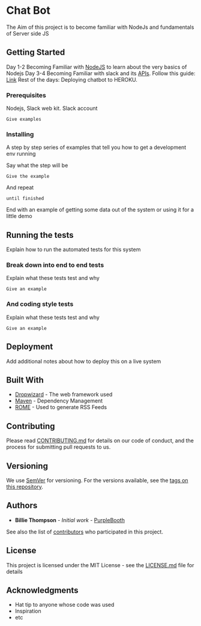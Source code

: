 # Chat Bot

The Aim of this project is to become familiar with NodeJs and fundamentals of Server side JS

## Getting Started

Day 1-2 Becoming Familiar with [NodeJS](nodeschool.io) to learn about the very basics of Nodejs
Day 3-4 Becoming Familiar with slack and its [APIs](https://get.slack.help/hc/en-us/articles/115005265703-Create-a-bot-for-your-workspace).
	Follow this guide: [Link](https://medium.com/m/global-identity?redirectUrl=https%3A%2F%2Ftutorials.botsfloor.com%2Fbuilding-a-node-js-slack-bot-before-your-microwave-popcorn-is-ready-8946651a5071)
Rest of the days: Deploying chatbot to HEROKU.
### Prerequisites

Nodejs, Slack web kit. Slack account

```
Give examples
```

### Installing

A step by step series of examples that tell you how to get a development env running

Say what the step will be

```
Give the example
```

And repeat

```
until finished
```

End with an example of getting some data out of the system or using it for a little demo

## Running the tests

Explain how to run the automated tests for this system

### Break down into end to end tests

Explain what these tests test and why

```
Give an example
```

### And coding style tests

Explain what these tests test and why

```
Give an example
```

## Deployment

Add additional notes about how to deploy this on a live system

## Built With

* [Dropwizard](http://www.dropwizard.io/1.0.2/docs/) - The web framework used
* [Maven](https://maven.apache.org/) - Dependency Management
* [ROME](https://rometools.github.io/rome/) - Used to generate RSS Feeds

## Contributing

Please read [CONTRIBUTING.md](https://gist.github.com/PurpleBooth/b24679402957c63ec426) for details on our code of conduct, and the process for submitting pull requests to us.

## Versioning

We use [SemVer](http://semver.org/) for versioning. For the versions available, see the [tags on this repository](https://github.com/your/project/tags). 

## Authors

* **Billie Thompson** - *Initial work* - [PurpleBooth](https://github.com/PurpleBooth)

See also the list of [contributors](https://github.com/your/project/contributors) who participated in this project.

## License

This project is licensed under the MIT License - see the [LICENSE.md](LICENSE.md) file for details

## Acknowledgments

* Hat tip to anyone whose code was used
* Inspiration
* etc

